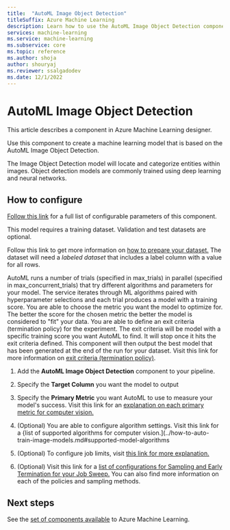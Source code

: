 ```yaml
---
title:  "AutoML Image Object Detection"
titleSuffix: Azure Machine Learning
description: Learn how to use the AutoML Image Object Detection component in Azure Machine Learning to create a classifier using ML Table data.
services: machine-learning
ms.service: machine-learning
ms.subservice: core
ms.topic: reference
ms.author: shoja
author: shouryaj
ms.reviewer: ssalgadodev
ms.date: 12/1/2022
---
```


# AutoML Image Object Detection

This article describes a component in Azure Machine Learning designer.

Use this component to create a machine learning model that is based on the AutoML Image Object Detection.

The Image Object Detection model will locate and categorize entities within images. Object detection models are commonly trained using deep learning and neural networks.

## How to configure 

[Follow this link](/azure/machine-learning/reference-automl-images-cli-multilabel-classification) for a full list of configurable parameters of this component.

This model requires a training dataset. Validation and test datasets are optional. 

Follow this link to get more information on [how to prepare your dataset.](../how-to-prepare-datasets-for-automl-images.md) The dataset will need a *labeled dataset* that includes a label column with a value for all rows.

AutoML runs a number of trials (specified in max_trials) in parallel (specified in max_concurrent_trials) that try different algorithms and parameters for your model. The service iterates through ML algorithms paired with hyperparameter selections and each trial produces a model with a training score. You are able to choose the metric you want the model to optimize for. The better the score for the chosen metric the better the model is considered to "fit" your data. You are able to define an exit criteria (termination policy) for the experiment. The exit criteria will be model with a specific training score you want AutoML to find. It will stop once it hits the exit criteria defined. This component will then output the best model that has been generated at the end of the run for your dataset. Visit this link for more information on [exit criteria (termination policy)](../how-to-auto-train-image-models#early-termination-policies.md).




1.  Add the **AutoML Image Object Detection** component to your pipeline.

1.  Specify the **Target Column** you want the model to output 

1. Specify the **Primary Metric** you want AutoML to use to measure your model's success. Visit this link for an [explanation on each primary metric for computer vision.](../how-to-auto-train-image-models.md#primary-metric)

1. (Optional) You are able to configure algorithm settings. Visit this link for a {list of supported algorithms for computer vision.](../how-to-auto-train-image-models.md#supported-model-algorithms

1. (Optional) To configure job limits, visit [this link for more explanation.](../how-to-auto-train-image-models.md#job-limits)

1. (Optional) Visit this link for a [list of configurations for Sampling and Early Termination for your Job Sweep.](../how-to-auto-train-image-models.md#sampling-methods-for-the-sweep) You can also find more information on each of the policies and sampling methods. 

    

## Next steps

See the [set of components available](../component-reference/component-reference.md) to Azure Machine Learning. 
